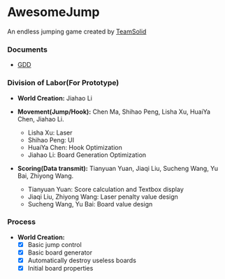 # AwesomeJump

An endless jumping game created by [TeamSolid](https://github.com/TeamSolid526)

### Documents
- [GDD](https://docs.google.com/document/d/1XpwUizX4sju-hacB2D4vGi2fWnMIgXCk3vYPiAw_oW8)

### Division of Labor(For Prototype)
- **World Creation:** Jiahao Li

- **Movement(Jump/Hook):** Chen Ma, Shihao Peng, Lisha Xu, HuaiYa Chen, Jiahao Li.
  - Lisha Xu: Laser
  - Shihao Peng: UI
  - HuaiYa Chen: Hook Optimization
  - Jiahao Li: Board Generation Optimization

- **Scoring(Data transmit):** Tianyuan Yuan, Jiaqi Liu, Sucheng Wang, Yu Bai, Zhiyong Wang.
  - Tianyuan Yuan: Score calculation and Textbox display
  - Jiaqi Liu, Zhiyong Wang: Laser penalty value design
  - Sucheng Wang, Yu Bai: Board value design

### Process
- **World Creation:**
  - [x] Basic jump control
  - [x] Basic board generator
  - [x] Automatically destroy useless boards
  - [x] Initial board properties
